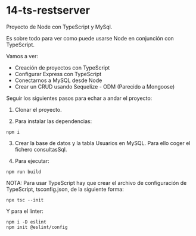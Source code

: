 # 14-ts-restserver

Proyecto de Node con TypeScript y MySql.

Es sobre todo para ver como puede usarse Node en conjunción con TypeScript.

Vamos a ver:

- Creación de proyectos con TypeScript
- Configurar Express con TypeScript
- Conectarnos a MySQL desde Node
- Crear un CRUD usando Sequelize - ODM (Parecido a Mongoose)

Seguir los siguientes pasos para echar a andar el proyecto:

1. Clonar el proyecto.

2. Para instalar las dependencias:

```
npm i
```

3. Crear la base de datos y la tabla Usuarios en MySQL. Para ello coger el fichero consultasSql.

4. Para ejecutar:

```
npm run build
```

NOTA: Para usar TypeScript hay que crear el archivo de configuración de TypeScript, tsconfig.json, de la siguiente forma:

```
npx tsc --init
```

Y para el linter:

```
npm i -D eslint
npm init @eslint/config
```
